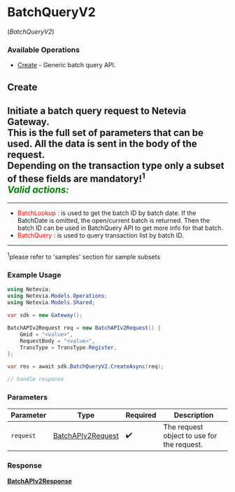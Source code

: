# BatchQueryV2
(*BatchQueryV2*)

### Available Operations

* [Create](#create) - Generic batch query API.

## Create

Initiate a batch query request to Netevia Gateway.<br>
This is the full set of parameters that can be used. All the data is sent in the body of the request.<br>
Depending on the transaction type only a subset of these fields are mandatory!<sup>1</sup><br>
***<span style="color:green">Valid actions:</span>***  
---  
___
- <span style="color:red">BatchLookup</span> : is used to get the batch ID by batch date.  If the BatchDate is omitted, the open/current batch is returned. Then the batch ID can be used in BatchQuery API to get more info for that batch.  
- <span style="color:red">BatchQuery</span> : is used to query transaction list by batch ID.  
<hr>
<sup>1</sup>please refer to 'samples' section for sample subsets 


### Example Usage

```csharp
using Netevia;
using Netevia.Models.Operations;
using Netevia.Models.Shared;

var sdk = new Gateway();

BatchAPIv2Request req = new BatchAPIv2Request() {
    Gmid = "<value>",
    RequestBody = "<value>",
    TransType = TransType.Register,
};

var res = await sdk.BatchQueryV2.CreateAsync(req);

// handle response
```

### Parameters

| Parameter                                                         | Type                                                              | Required                                                          | Description                                                       |
| ----------------------------------------------------------------- | ----------------------------------------------------------------- | ----------------------------------------------------------------- | ----------------------------------------------------------------- |
| `request`                                                         | [BatchAPIv2Request](../../Models/Operations/BatchAPIv2Request.md) | :heavy_check_mark:                                                | The request object to use for the request.                        |


### Response

**[BatchAPIv2Response](../../Models/Operations/BatchAPIv2Response.md)**


